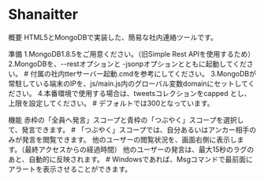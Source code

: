 Shanaitter
==========

概要
  HTML5とMongoDBで実装した、簡易な社内連絡ツールです。

準備
  1.MongoDB1.8.5をご用意ください。（旧Simple Rest APIを使用するため）
  2.MongoDBを、--restオプションと -jsonpオプションとともに起動してください。
    # 付属の社内tterサーバー起動.cmdを参考にしてください。
  3.MongoDBが常駐している端末のIPを、js/main.js内のグローバル変数domainにセットしてください。
  4.本番環境で使用する場合は、tweetsコレクションをcapped とし、上限を設定してください。
    # デフォルトでは300となっています。

機能
  赤枠の「全員へ発言」スコープと青枠の「つぶやく」スコープを選択して、発言できます。
    # 「つぶやく」スコープでは、自分あるいはアンカー相手のみが発言を閲覧できます。
  他のユーザーの閲覧状況を、画面右側に表示します。（最終アクセスからの経過時間）
  他のユーザーの発言は、最大15秒のラグのあと、自動的に反映されます。
    # Windowsであれば、Msgコマンドで最前面にアラートを表示させることができます。

